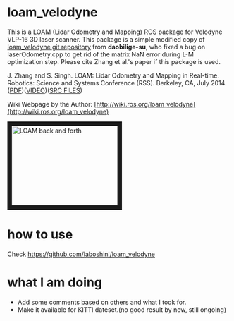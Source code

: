 # loam_velodyne

This is a LOAM (Lidar Odometry and Mapping) ROS package for Velodyne VLP-16 3D laser scanner. This package is a simple modified copy of [loam_velodyne git repository](https://github.com/daobilige-su/loam_velodyne) from **daobilige-su**, who fixed a bug on laserOdometry.cpp to get rid of the matrix NaN error during L-M optimization step. Please cite Zhang et al.'s paper if this package is used. 

J. Zhang and S. Singh. LOAM: Lidar Odometry and Mapping in Real-time. Robotics: Science and Systems Conference (RSS). Berkeley, CA, July 2014.([PDF](http://www.frc.ri.cmu.edu/~jizhang03/Publications/RSS_2014.pdf))([VIDEO](https://www.youtube.com/watch?feature=player_embedded&v=8ezyhTAEyHs))([SRC FILES](http://docs.ros.org/indigo/api/loam_velodyne/html/files.html))

Wiki Webpage by the Author: [http://wiki.ros.org/loam_velodyne](http://wiki.ros.org/loam_velodyne)

<a href="http://www.youtube.com/watch?feature=player_embedded&v=8ezyhTAEyHs" target="_blank"><img src="http://img.youtube.com/vi/8ezyhTAEyHs/0.jpg" alt="LOAM back and forth" width="240" height="180" border="10" /></a>

# how to use
Check https://github.com/laboshinl/loam_velodyne 

# what I am doing
- Add some comments based on others and what I took for.
- Make it available for KITTI dateset.(no good result by now, still ongoing)
